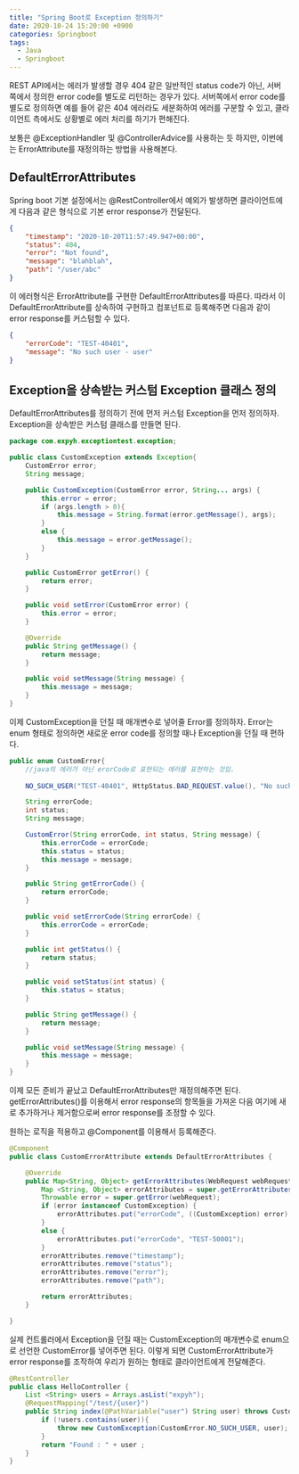 ```yaml
---
title: "Spring Boot로 Exception 정의하기" 
date: 2020-10-24 15:20:00 +0900 
categories: Springboot
tags:
  - Java
  - Springboot
---
```


REST API에서는 에러가 발생할 경우 404 같은 일반적인 status code가 아닌, 서버 쪽에서 정의한 error code를 별도로 리턴하는 경우가 있다. 서버쪽에서 error code를 별도로 정의하면 예를 들어 같은 404 에러라도 세분화하여 에러를 구분할 수 있고, 클라이언트 측에서도 상황별로 에러 처리를 하기가 편해진다.

보통은 @ExceptionHandler 및 @ControllerAdvice를 사용하는 듯 하지만, 이번에는 ErrorAttribute를 재정의하는 방법을 사용해본다.  

## DefaultErrorAttributes
Spring boot 기본 설정에서는 @RestController에서 예외가 발생하면 클라이언트에게 다음과 같은 형식으로 기본 error response가 전달된다.<br/>

```json
{
    "timestamp": "2020-10-20T11:57:49.947+00:00",
    "status": 404,
    "error": "Not found",
    "message": "blahblah",
    "path": "/user/abc"
}
```

이 에러형식은 ErrorAttribute를 구현한 DefaultErrorAttributes를 따른다. 따라서 이 DefaultErrorAttribute를 상속하여 구현하고 컴포넌트로 등록해주면 다음과 같이 error response를 커스텀할 수 있다. 

```json
{
    "errorCode": "TEST-40401",
    "message": "No such user - user" 
}
```

## Exception을 상속받는 커스텀 Exception 클래스 정의
DefaultErrorAttributes를 정의하기 전에 먼저 커스텀 Exception을 먼저 정의하자. Exception을 상속받은 커스텀 클래스를 만들면 된다.

```java
package com.expyh.exceptiontest.exception;

public class CustomException extends Exception{
    CustomError error;
    String message;

    public CustomException(CustomError error, String... args) {
        this.error = error;
        if (args.length > 0){
            this.message = String.format(error.getMessage(), args);
        }
        else {
            this.message = error.getMessage();
        }
    }

    public CustomError getError() {
        return error;
    }

    public void setError(CustomError error) {
        this.error = error;
    }

    @Override
    public String getMessage() {
        return message;
    }

    public void setMessage(String message) {
        this.message = message;
    }
}
```

이제 CustomException을 던질 때 매개변수로 넣어줄 Error를 정의하자. Error는 enum 형태로 정의하면 새로운 error code를 정의할 때나 Exception을 던질 때 편하다.

```java
public enum CustomError{
    //java의 에러가 아닌 erorCode로 표현되는 에러를 표현하는 것임.
    
    NO_SUCH_USER("TEST-40401", HttpStatus.BAD_REQUEST.value(), "No such user - %s"),

    String errorCode;
    int status;
    String message;

    CustomError(String errorCode, int status, String message) {
        this.errorCode = errorCode;
        this.status = status;
        this.message = message;
    }

    public String getErrorCode() {
        return errorCode;
    }

    public void setErrorCode(String errorCode) {
        this.errorCode = errorCode;
    }

    public int getStatus() {
        return status;
    }

    public void setStatus(int status) {
        this.status = status;
    }

    public String getMessage() {
        return message;
    }

    public void setMessage(String message) {
        this.message = message;
    }
}
```

이제 모든 준비가 끝났고 DefaultErrorAttributes만 재정의해주면 된다.  getErrorAttributes()를 이용해서 error response의 항목들을 가져온 다음 여기에 새로 추가하거나 제거함으로써 error response를 조정할 수 있다. 

원하는 로직을 적용하고 @Component를 이용해서 등록해준다.
```java
@Component
public class CustomErrorAttribute extends DefaultErrorAttributes {

    @Override
    public Map<String, Object> getErrorAttributes(WebRequest webRequest, ErrorAttributeOptions options) {
        Map <String, Object> errorAttributes = super.getErrorAttributes(webRequest, options);
        Throwable error = super.getError(webRequest);
        if (error instanceof CustomException) {
            errorAttributes.put("errorCode", ((CustomException) error).getError().getErrorCode() );
        }
        else {
            errorAttributes.put("errorCode", "TEST-50001");
        }
        errorAttributes.remove("timestamp");
        errorAttributes.remove("status");
        errorAttributes.remove("error");
        errorAttributes.remove("path");

        return errorAttributes;
    }

}
```

실제 컨트롤러에서 Exception을 던질 때는 CustomException의 매개변수로 enum으로 선언한 CustomError를 넣어주면 된다. 이렇게 되면 CustomErrorAttribute가 error response를 조작하여 우리가 원하는 형태로 클라이언트에게 전달해준다.

```java
@RestController
public class HelloController {
    List <String> users = Arrays.asList("expyh");
    @RequestMapping("/test/{user}")
    public String index(@PathVariable("user") String user) throws CustomException {
        if (!users.contains(user)){
            throw new CustomException(CustomError.NO_SUCH_USER, user);
        }
        return "Found : " + user ;
    }
}
```